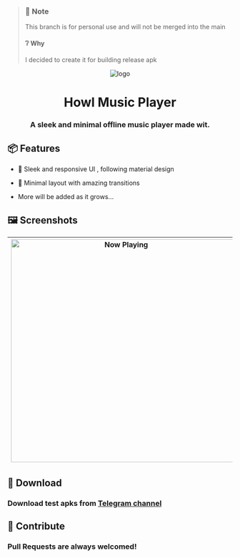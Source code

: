 > ### :pushpin: Note
> This branch is for personal use 
> and will not be merged into the main
> #### :grey_question: Why
> I decided to create it for
> building release apk

<div align="center">

![logo](app/src/main/res/mipmap-xhdpi/ic_launcher_foreground.webp)

# Howl Music Player

### A sleek and minimal offline music player made wit. 

<div align="left">

## :package: Features 

- :art: Sleek and responsive UI , following material design

- :dart: Minimal layout with amazing transitions 

- More will be added as it grows...


## :framed_picture: Screenshots

| <img src="screenshots/now_playing.png" width="500" alt="Now Playing" align="center"/> | <img src="screenshots/song_playing.png" width="500" alt="Songs" align="center"/> | <img src="screenshots/albums_page.png" width="500" alt="Albums" align="center"/>
|:---:|:---:|:---:|


## :floppy_disk: Download

### Download test apks from [Telegram channel](https://telegram.me/IamlookerBuilds)


## :raised_hands: Contribute

### Pull Requests are always welcomed!
